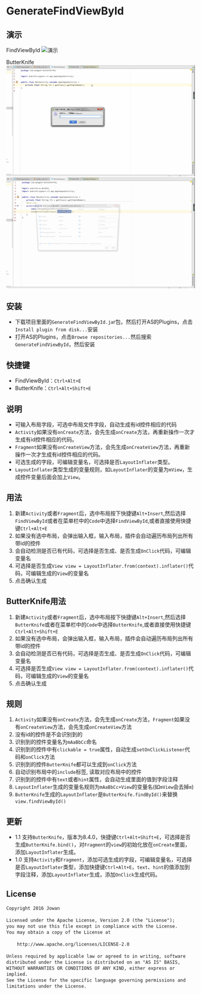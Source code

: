 # GenerateFindViewById

## 演示
FindViewById
![演示](GenerateFindViewById.gif)

ButterKnife
![演示](GenerateButterKnife.gif)
![演示](GenerateButterKnife1.gif)




## 安装
- 下载项目里面的`GenerateFindViewById.ja`r包，然后打开AS的Plugins，点击`Install plugin from disk...`安装
- 打开AS的Plugins，点击`Browse repositories...`然后搜索`GenerateFindViewById`，然后安装

## 快捷键
- FindViewById：`Ctrl+Alt+E`
- ButterKnife：`Ctrl+Alt+Shift+E`

## 说明
- 可输入布局字段，可选中布局文件字段，自动生成有id控件相应的代码
- `Activity`如果没有`onCreate`方法，会先生成`onCreate`方法，再重新操作一次才生成有id控件相应的代码。
- `Fragment`如果没有`onCreateView`方法，会先生成`onCreateView`方法，再重新操作一次才生成有id控件相应的代码。
- 可选生成的字段，可编辑变量名，可选择是否`LayoutInflater`类型。
- `LayoutInflater`类型生成的变量规则，如`LayoutInflater`的变量为`mView`，生成控件变量后面会加上`View`。

## 用法
1. 新建`Activity`或者`Fragment`后，选中布局按下快捷键`Alt+Insert`,然后选择`FindViewById`或者在菜单栏中的`Code`中选择`FindViewById`,或者直接使用快捷键`Ctrl+Alt+E`
2. 如果没有选中布局，会弹出输入框，输入布局，插件会自动遍历布局列出所有带id的控件
3. 会自动检测是否已有代码，可选择是否生成、是否生成`OnClick`代码，可编辑变量名
4. 可选择是否生成`View view = LayoutInflater.from(context).inflater()`代码，可编辑生成的`View`的变量名
5. 点击确认生成

## ButterKnife用法
1. 新建`Activity`或者`Fragment`后，选中布局按下快捷键`Alt+Insert`,然后选择`ButterKnife`或者在菜单栏中的`Code`中选择`ButterKnife`,或者直接使用快捷键`Ctrl+Alt+Shift+E`
2. 如果没有选中布局，会弹出输入框，输入布局，插件会自动遍历布局列出所有带id的控件
3. 会自动检测是否已有代码，可选择是否生成、是否生成`OnClick`代码，可编辑变量名
4. 可选择是否生成`View view = LayoutInflater.from(context).inflater()`代码，可编辑生成的`View`的变量名
5. 点击确认生成

## 规则
1. `Activity`如果没有`onCreate`方法，会先生成`onCreate`方法，`Fragment`如果没有`onCreateView`方法，会先生成`onCreateView`方法
2. 没有id的控件是不会识别到的
3. 识别到的控件变量名为`mAaBbCc`命名
4. 识别到的控件中有`clickable = true`属性，自动生成`setOnClickListener`代码和`onClick`方法
5. 识别到的控件`ButterKnife`都可以生成到`onClick`方法
6. 自动识别布局中的`include`标签, 读取对应布局中的控件
7. 识别到的控件中有`text`或者`hint`属性，会自动生成里面的值到字段注释
8. `LayoutInflater`生成的变量名规则为`mAaBbCc+View`的变量名(如`mView`会去掉`m`)
9. `ButterKnife`生成的`LayoutInflater`是`ButterKnife.findById()`来替换`view.findViewById()`

## 更新
- 1.1 支持`ButterKnife`，版本为8.4.0，快捷键`Ctrl+Alt+Shift+E`，可选择是否生成`ButterKnife.bind()`，对`Fragment`的`view`的初始化放在`onCreate`里面，添加`LayoutInflater`生成。
- 1.0 支持`Activity`和`Fragment`，添加可选生成的字段，可编辑变量名，可选择是否`LayoutInflater`类型，添加快捷键`Ctrl+Alt+E`，`text`、`hint`的值添加到字段注释，添加`LayoutInflater`生成，添加`OnClick`生成代码。

## License
```
Copyright 2016 Jowan

Licensed under the Apache License, Version 2.0 (the "License");
you may not use this file except in compliance with the License.
You may obtain a copy of the License at

	http://www.apache.org/licenses/LICENSE-2.0

Unless required by applicable law or agreed to in writing, software
distributed under the License is distributed on an "AS IS" BASIS,
WITHOUT WARRANTIES OR CONDITIONS OF ANY KIND, either express or implied.
See the License for the specific language governing permissions and
limitations under the License.
```